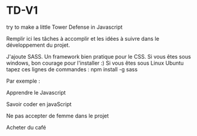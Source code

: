 ﻿# TD-V1
try to make a little Tower Defense in Javascript

Remplir ici les tâches à accomplir et les idées à suivre dans le développement du projet.

J'ajoute SASS. Un framework bien pratique pour le CSS.
Si vous êtes sous windows, bon courage pour l'installer :)
Si vous êtes sous Linux Ubuntu tapez ces lignes de commandes :
    npm install -g sass

Par exemple : 

Apprendre le Javascript

Savoir coder en javaScript

Ne pas accepter de femme dans le projet

Acheter du café
